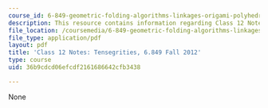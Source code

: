 ```yaml
---
course_id: 6-849-geometric-folding-algorithms-linkages-origami-polyhedra-fall-2012
description: This resource contains information regarding Class 12 Notes, Fall 2012.
file_location: /coursemedia/6-849-geometric-folding-algorithms-linkages-origami-polyhedra-fall-2012/36b9cdcd06efcdf2161686642cfb3438_MIT6_849F12_C12.pdf
file_type: application/pdf
layout: pdf
title: 'Class 12 Notes: Tensegrities, 6.849 Fall 2012'
type: course
uid: 36b9cdcd06efcdf2161686642cfb3438

---
```

None